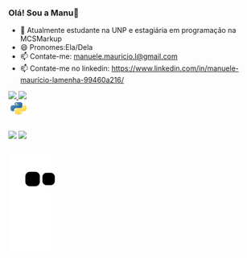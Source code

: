 ### Olá! Sou a Manu👋

- 🔭 Atualmente estudante na UNP e estagiária em programação na MCSMarkup
- 😄 Pronomes:Ela/Dela
- 📫 Contate-me: manuele.mauricio.l@gmail.com
- 📫 Contate-me no linkedin: https://www.linkedin.com/in/manuele-maurício-lamenha-99460a216/

<div align="left">
  <a href="https://github.com/Manu3052">
  <img height="180em" src="https://github-readme-stats.vercel.app/api?username=Manu3052&show_icons=true&theme=dark&include_all_commits=true&count_private=true"/>
  <img height="180em" src="https://github-readme-stats.vercel.app/api/top-langs/?username=Manu3052&layout=compact&langs_count=7&theme=dark"/>
</div>
    <img align="center" alt="Manu-Python" height="30" width="40" src="https://raw.githubusercontent.com/devicons/devicon/master/icons/python/python-original.svg">
</div>
  
  ##
 
<div>
  <a href = "mailto:manuele.mauricio.l@gmail.com"><img src="https://img.shields.io/badge/-Gmail-%23333?style=for-the-badge&logo=gmail&logoColor=white" target="_blank"></a>
  <a href="https://www.linkedin.com/in/manuele-maurício-lamenha-99460a216/" target="_blank"><img src="https://img.shields.io/badge/-LinkedIn-%230077B5?style=for-the-badge&logo=linkedin&logoColor=white" target="_blank"></a>
</div>
  
  
 ##
  
 <div>

 ![Snake animation](https://github.com/rafaballerini/rafaballerini/blob/output/github-contribution-grid-snake.svg)
    
